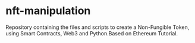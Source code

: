 # nft-manipulation
Repository containing the files and scripts to create a Non-Fungible Token, using Smart Contracts, Web3 and Python.Based on Ethereum Tutorial.

